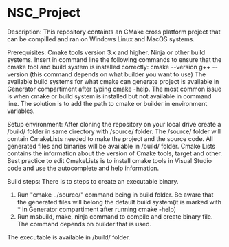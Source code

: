 # NSC_Project
Description:
 This repository containts an CMake cross platform project that can be compilled and ran on Windows Linux and MacOS systems.
 
Prerequisites:
Cmake tools version 3.x and higher.
Ninja or other build systems.
Insert  in command line the following commands to ensure that the cmake tool and build system is installed correctly:
cmake --version
g++ -- version (this command depends on what builder you want to use)
The available build systems for what cmake can generate project is available in Generator compartiment after typing cmake -help.
The most common issue is when cmake or build system is installed but not available in command line.
The solution is to add the path to cmake or builder in environment variables.

Setup environment:
After cloning the repository on your local drive create a /build/ folder in same directory with /source/ folder.
The /source/ folder will contain CmakeLists needed to make the project and the source code. All generated files and binaries will be available in /build/ folder.
Cmake Lists contains the information about the version of Cmake tools, target and other.
Best practice to edit CmakeLists is to install cmake tools in Visual Studio code and use the autocomplete and help information.

Build steps:
There is to steps to create an executable binary.
1. Run "cmake ../source/" command being in build folder.
	Be aware that the generated files will belong the default build system(it is marked with * in Generator compartiment after running cmake -help)
2. Run msbuild, make, ninja command to compile and create binary file. The command depends on builder that is used.

The executable is available in /build/ folder.

